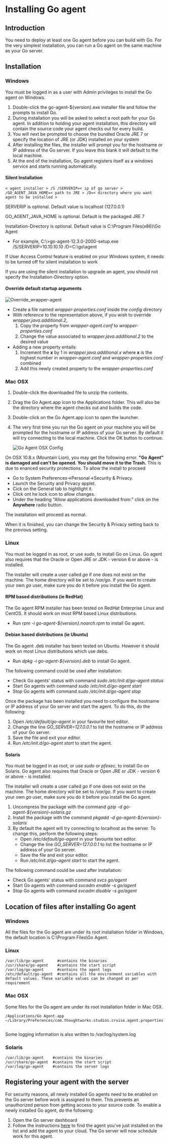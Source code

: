 # Installing Go agent

## Introduction

You need to deploy at least one Go agent before you can build with Go. For the very simplest installation, you can run a Go agent on the same machine as your Go server.

## Installation

### Windows

You must be logged in as a user with Admin privileges to install the Go agent on Windows.

1.  Double-click the go-agent-\${version}.exe installer file and follow the prompts to install Go.
2.  During installation you will be asked to select a root path for your Go agent. In addition to holding your agent installation, this directory will contain the source code your agent checks out for every build.
3.  You will next be prompted to choose the bundled Oracle JRE 7 or specify the location of JRE (or JDK) installed on your system
4.  After installing the files, the installer will prompt you for the hostname or IP address of the Go server. If you leave this blank it will default to the local machine.
5.  At the end of the installation, Go agent registers itself as a windows service and starts running automatically.

#### Silent Installation

``` {.code}
< agent installer > /S /SERVERIP=< ip of go server > /GO_AGENT_JAVA_HOME=< path to JRE > /D=< directory where you want agent to be installed >
```

SERVERIP is optional. Default value is localhost (127.0.0.1)

GO\_AGENT\_JAVA\_HOME is optional. Default is the packaged JRE 7

Installation-Directory is optional. Default value is C:\\Program Files(x86)\\Go Agent

-   For example, C:\\\>go-agent-12.3.0-2000-setup.exe /S/SERVERIP=10.10.10.10 /D=C:\\go\\agent

If User Access Control feature is enabled on your Windows system, it needs to be turned off for silent installation to work

If you are using the silent installation to upgrade an agent, you should not specify the Installation-Directory option.

#### Override default startup arguments

![Override_wrapper-agent](../resources/images/cruise/windows-agent-startup-config-cascade.png)

-   Create a file named *wrapper-properties.conf* inside the *config* directory
-   With reference to the representation above, if you wish to override *wrapper.java.additional.2*,
    1.  Copy the property from *wrapper-agent.conf* to *wrapper-properties.conf*
    2.  Change the value associated to *wrapper.java.additional.2* to the desired value
-   Adding a new property entails:
    1.  Increment the **x** by 1 in *wrapper.java.additional.x* where **x** is the highest number in *wrapper-agent.conf* and *wrapper-properties.conf* combined
    2.  Add this newly created property to the *wrapper-properties.conf*

### Mac OSX

1.  Double-click the downloaded file to unzip the contents.
2.  Drag the Go Agent.app icon to the Applications folder. This will also be the directory where the agent checks out and builds the code.
3.  Double-click on the Go Agent.app icon to open the launcher.
4.  The very first time you run the Go agent on your machine you will be prompted for the hostname or IP address of your Go server. By default it will try connecting to the local machine. Click the OK button to continue.

    ![Go Agent OSX Config](../resources/images/cruise/cruise_agent_osx_config.png)

On OSX 10.8.x (Mountain Lion), you may get the following error. **"Go Agent" is damaged and can't be opened. You should move it to the Trash.** This is due to enanced security protections. To allow the install to proceed

- Go to System Preferences-\>Personal-\>Security & Privacy.
- Launch the Security and Privacy applet.
- Cick on the General tab to hightlight it.
- Click ont he lock icon to allow changes.
- Under the heading "Allow applications downloaded from:" click on the **Anywhere** radio button.

The installation will proceed as normal.

When it is finished, you can change the Security & Privacy setting back to the previous setting.

### Linux

You must be logged in as root, or use *sudo*, to install Go on Linux. Go agent also requires that the Oracle or Open JRE or JDK - version 6 or above - is installed.

The installer will create a user called *go* if one does not exist on the machine. The home directory will be set to */var/go*. If you want to create your own *go* user, make sure you do it before you install the Go agent.

#### RPM based distributions (ie RedHat)

The Go agent RPM installer has been tested on RedHat Enterprise Linux and CentOS. It should work on most RPM based Linux distributions.

- Run *rpm -i go-agent-${version}.noarch.rpm* to install Go agent.

#### Debian based distributions (ie Ubuntu)

The Go agent .deb installer has been tested on Ubuntu. However it should work on most Linux distributions which use debs.

- Run *dpkg -i go-agent-${version}.deb* to install Go agent.

The following command could be used after installation:

-   Check Go agents' status with command *sudo /etc/init.d/go-agent status*
-   Start Go agents with command *sudo /etc/init.d/go-agent start*
-   Stop Go agents with command *sudo /etc/init.d/go-agent stop*

Once the package has been installed you need to configure the hostname or IP address of your Go server and start the agent. To do this, do the
following:

1.  Open */etc/default/go-agent* in your favourite text editor.
2.  Change the line *GO\_SERVER=127.0.0.1* to list the hostname or IP address of your Go server.
3.  Save the file and exit your editor.
4.  Run */etc/init.d/go-agent start* to start the agent.

#### Solaris

You must be logged in as root, or use *sudo* or *pfexec*, to install Go on Solaris. Go agent also requires that Oracle or Open JRE or JDK - version 6 or above - is installed.

The installer will create a user called *go* if one does not exist on the machine. The home directory will be set to */var/go*. If you want to create your own *go* user, make sure you do it before you install the Go agent.

1.  Uncompress the package with the command *gzip -d go-agent-\${version}-solaris.gz*
2.  Install the package with the command *pkgadd -d go-agent-\${version}-solaris*
3.  By default the agent will try connecting to localhost as the server.
    To change this, perform the following steps:
    - Open */etc/default/go-agent* in your favourite text editor.
    - Change the line *GO\_SERVER=127.0.0.1* to list the hostname or IP address of your Go server.
    - Save the file and exit your editor.
    - Run */etc/init.d/go-agent start* to start the agent.


The following command could be used after installation:

-   Check Go agents' status with command *svcs go/agent*
-   Start Go agents with command *svcadm enable -s go/agent*
-   Stop Go agents with command *svcadm disable -s go/agent*

## Location of files after installing Go agent

### Windows

All the files for the Go agent are under its root installation folder in Windows, the default location is C:\\Program Files\\Go Agent.

### Linux

``` {.code}
/var/lib/go-agent      #contains the binaries
/usr/share/go-agent    #contains the start script
/var/log/go-agent      #contains the agent logs
/etc/default/go-agent  #contains all the environment variables with default values. These variable values can be changed as per requirement
```

### Mac OSX

Some files for the Go agent are under its root installation folder in Mac OSX.

``` {.code}
/Applications/Go Agent.app
~/Library/Preferences/com.thoughtworks.studios.cruise.agent.properties
                
```

Some logging information is also written to /var/log/system.log

### Solaris

``` {.code}
/var/lib/go-agent    #contains the binaries
/usr/share/go-agent  #contains the start script
/var/log/go-agent    #contains the server logs
```

## Registering your agent with the server

For security reasons, all newly installed Go agents need to be enabled on the Go server before work is assigned to them. This prevents an unauthorized person from getting access to your source code. To enable a newly installed Go agent, do the following:

1.  Open the Go server dashboard
2.  Follow the instructions [here](../advanced_usage/managing_a_build_cloud.html) to find the agent you've just installed on the list and add the agent to your cloud. The Go server will now schedule work for this agent.
